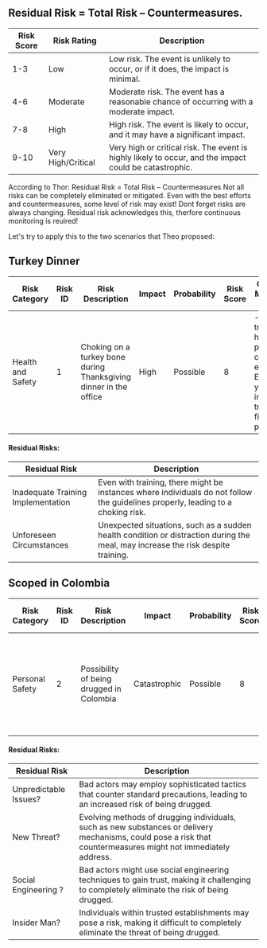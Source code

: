## Residual Risk = Total Risk – Countermeasures.

| Risk Score | Risk Rating        | Description                                                          |
|------------|--------------------|----------------------------------------------------------------------|
| 1-3        | Low                | Low risk. The event is unlikely to occur, or if it does, the impact is minimal. |
| 4-6        | Moderate           | Moderate risk. The event has a reasonable chance of occurring with a moderate impact. |
| 7-8        | High               | High risk. The event is likely to occur, and it may have a significant impact. |
| 9-10       | Very High/Critical | Very high or critical risk. The event is highly likely to occur, and the impact could be catastrophic. |

According to Thor: Residual Risk = Total Risk – Countermeasures
Not all risks can be completely eliminated or mitigated. Even with the best efforts and countermeasures, some level of risk may exist!
Dont forget risks are always changing. Residual risk acknowledges this, therfore continuous monitoring is reuired!

Let's try to apply this to the two scenarios that Theo proposed:

## Turkey Dinner

| Risk Category      | Risk ID | Risk Description                                                 | Impact | Probability | Risk Score | Common Mitigation Steps                                       | Residual Risk                                           |
|--------------------|---------|-------------------------------------------------------------------|--------|-------------|------------|---------------------------------------------------------------|---------------------------------------------------------|
| Health and Safety  | 1       | Choking on a turkey bone during Thanksgiving dinner in the office | High   | Possible    | 8          | - Provide training on how to properly carve and eat turkey. Ensure you have individuals trained in first aid present   | Continuous awareness and first aid readiness.             |

#### Residual Risks:

| Residual Risk                               | Description                                                                                                            |
|---------------------------------------------|------------------------------------------------------------------------------------------------------------------------|
| Inadequate Training Implementation          | Even with training, there might be instances where individuals do not follow the guidelines properly, leading to a choking risk.            |
| Unforeseen Circumstances                    | Unexpected situations, such as a sudden health condition or distraction during the meal, may increase the risk despite training.             |

## Scoped in Colombia

| Risk Category      | Risk ID | Risk Description                                  | Impact       | Probability | Risk Score | Common Mitigation Steps                                       | Residual Risk                                           |
|--------------------|---------|----------------------------------------------------|--------------|-------------|------------|---------------------------------------------------------------|---------------------------------------------------------|
| Personal Safety    | 2       | Possibility of being drugged in Colombia           | Catastrophic | Possible    | 8          | - Avoid drinking beverages from unknown sources. Avoid using tinder in columbia               | Staying alert remains crucial despite precautions.      |

#### Residual Risks:

| Residual Risk                               | Description                                                                                                            |
|---------------------------------------------|------------------------------------------------------------------------------------------------------------------------|
| Unpredictable Issues?                    | Bad actors may employ sophisticated tactics that counter standard precautions, leading to an increased risk of being drugged.               |
| New Threat?                         | Evolving methods of drugging individuals, such as new substances or delivery mechanisms, could pose a risk that countermeasures might not immediately address.    |
| Social Engineering ?                | Bad actors might use social engineering techniques to gain trust, making it challenging to completely eliminate the risk of being drugged.     |
| Insider Man?                             | Individuals within trusted establishments may pose a risk, making it difficult to completely eliminate the threat of being drugged.            |
